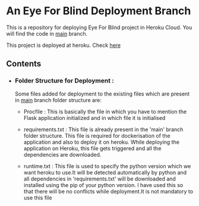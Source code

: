 # An Eye For Blind Deployment Branch
This is a repository for deploying Eye For Blind project in Heroku Cloud. You will find the code in [main](https://github.com/Pratik872/An-Eye-For-Blind/tree/main) branch.

This project is deployed at heroku. Check [here](https://flight-fare-deploy.herokuapp.com/)

## Contents

- ### Folder Structure for Deployment : 

	Some files added for deployment to the existing files which are present in [main](https://github.com/Pratik872/An-Eye-For-Blind/tree/main) branch folder structure are:

	- Procfile : This is basically the file in which you have to mention the Flask application initialized and in which file it is initialised

	- requirements.txt : This file is already present in the 'main' branch folder structure. This file is required for dockerisation of the application and also to deploy it on heroku. While deploying the application on Heroku, this file gets triggered and all the dependencies are downloaded.

	- runtime.txt : This file is used to specify the python version which we want heroku to use.It will be detected automatically by python and all dependencies in 'requirements.txt' will be downloaded and installed using the pip of your python version. I have used this so that there will be no conflicts while deployment.It is not mandatory to use this file 